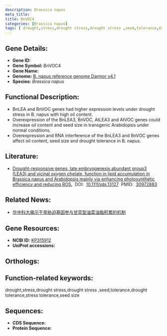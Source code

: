 ```yaml
---
description: Brassica napus
meta_title:
title: BnVOC4
categories: [Brassica napus]
tags: [ drought,stress,drought stress,drought stress ,seed,tolerance,drought tolerance,stress tolerance,seed size ]
---
```


## Gene Details:
- **Gene ID:**	[]()
- **Gene Symbol:** BnVOC4
- **Gene Name:** 
- **Genome:** [B. napus reference genome Darmor v4.1]()
- **Species:** *Brassica napus*

## Functional Description:
   - BnLEA and BnVOC genes had higher expression levels under drought stress in B. napus with high oil content.
   - Overexpression of the BnLEA3, BnVOC, AtLEA3 and AtVOC genes could increase oil content and seed size in transgenic Arabidopsis under normal conditions.
   - Overexpression and RNA interference of the BnLEA3 and BnVOC genes affect oil content, seed size and drought tolerance in B. napus.

## Literature:
   - [Drought-responsive genes, late embryogenesis abundant group3 (LEA3) and vicinal oxygen chelate, function in lipid accumulation in Brassica napus and Arabidopsis mainly via enhancing photosynthetic efficiency and reducing ROS.]( https://onlinelibrary.wiley.com/doi/10.1111/pbi.13127)&nbsp;&nbsp;DOI:&nbsp;&nbsp;[10.1111/pbi.13127](https://onlinelibrary.wiley.com/doi/10.1111/pbi.13127)&nbsp;&nbsp;PMID:&nbsp;&nbsp;[30972883](https://pubmed.ncbi.nlm.nih.gov/30972883/)

## Related News:
   - [华中科大揭示干旱胁迫基因参与甘蓝型油菜油脂积累的机制](https://mp.weixin.qq.com/s?__biz=MzIyOTY2NDYyNQ==&mid=2247491537&idx=3&sn=875ce17f4ae14be490a7f01b24979010&chksm=e8be6dcfdfc9e4d9da5c7a14fa767a11a5caddeefa732630a462ccc22ca892d0698ca750a098&scene=27#wechat_redirect)

## Gene Resources:
- **NCBI ID:** [KP315912](https://www.ncbi.nlm.nih.gov/gene/?term=KP315912)
- **UniProt accessions:** [](https://www.uniprot.org/uniprotkb//entry)

## Orthologs:


## Function-related keywords:
drought,stress,drought stress,drought stress ,seed,tolerance,drought tolerance,stress tolerance,seed size

## Sequences:
- **CDS Sequence:**
- **Protein Sequence:**
